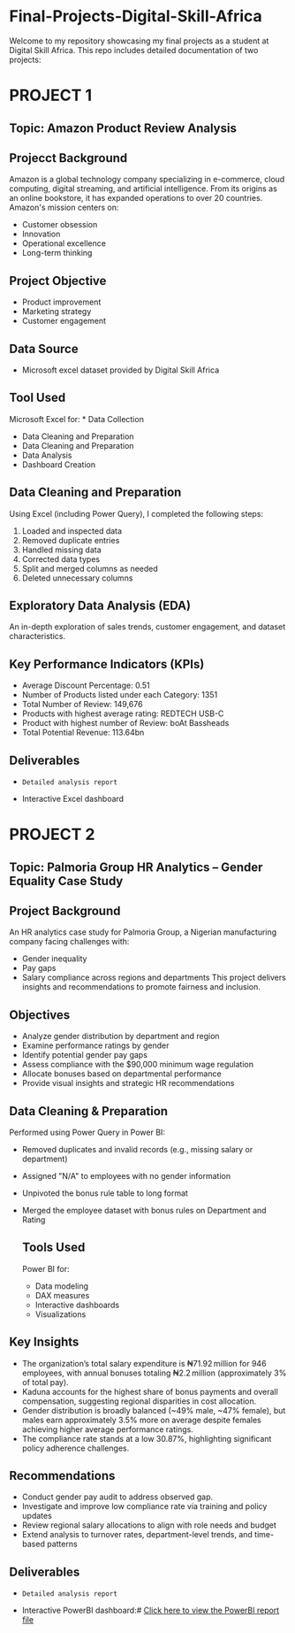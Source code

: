 # Final-Projects-Digital-Skill-Africa
Welcome to my repository showcasing my final projects as a student at Digital Skill Africa. This repo includes detailed documentation of two projects:

# PROJECT 1
## Topic: Amazon Product Review Analysis
## Projecct Background
Amazon is a global technology company specializing in e-commerce, cloud computing, digital streaming, and artificial intelligence. From its origins as an online bookstore, it has expanded operations to over 20 countries. Amazon's mission centers on:
*	Customer obsession
*	Innovation
*	Operational excellence
*	Long-term thinking

## Project Objective
*	Product improvement
*	Marketing strategy
*	Customer engagement

## Data Source
* Microsoft excel dataset provided by Digital Skill Africa 

## Tool Used
Microsoft Excel for:
	* Data Collection
  *  Data Cleaning and Preparation
  * Data Cleaning and Preparation
  * Data Analysis
  * Dashboard Creation

## Data Cleaning and Preparation
Using Excel (including Power Query), I completed the following steps:
1. Loaded and inspected data
2. Removed duplicate entries
3. Handled missing data
4. Corrected data types
5. Split and merged columns as needed
6. Deleted unnecessary columns

## Exploratory Data Analysis (EDA)   
An in-depth exploration of sales trends, customer engagement, and dataset characteristics.

## Key Performance Indicators (KPIs)
*	Average Discount Percentage: 0.51
*	Number of Products listed under each Category: 1351
*	Total Number of Review: 149,676
*	Products with highest average rating: REDTECH USB-C
*	Product with highest number of Review: boAt Bassheads
*	Total Potential Revenue: 113.64bn

  ## Deliverables
  * 	Detailed analysis report
  * Interactive Excel dashboard





# PROJECT 2
## Topic: Palmoria Group HR Analytics – Gender Equality Case Study
## Project Background
An HR analytics case study for Palmoria Group, a Nigerian manufacturing company facing challenges with:
* Gender inequality
* Pay gaps
* Salary compliance across regions and departments
This project delivers insights and recommendations to promote fairness and inclusion.

## Objectives
*	Analyze gender distribution by department and region
*	Examine performance ratings by gender
*	Identify potential gender pay gaps
*	Assess compliance with the $90,000 minimum wage regulation
*	Allocate bonuses based on departmental performance
*	Provide visual insights and strategic HR recommendations

## Data Cleaning & Preparation
Performed using Power Query in Power BI:
- Removed duplicates and invalid records (e.g., missing salary or department)
- Assigned "N/A" to employees with no gender information
- Unpivoted the bonus rule table to long format
- Merged the employee dataset with bonus rules on Department and Rating

  ## Tools Used
  Power BI for:
  * Data modeling
  * DAX measures
  * Interactive dashboards
  * Visualizations

## Key Insights
* The organization’s total salary expenditure is ₦71.92 million for 946 employees, with annual bonuses totaling ₦2.2 million (approximately 3% of total pay).
* Kaduna accounts for the highest share of bonus payments and overall compensation, suggesting regional disparities in cost allocation.
* Gender distribution is broadly balanced (~49% male, ~47% female), but males earn approximately 3.5% more on average despite females achieving higher average performance ratings.
* The compliance rate stands at a low 30.87%, highlighting significant policy adherence challenges.

## Recommendations
*  Conduct gender pay audit to address observed gap.
*   Investigate and improve low compliance rate via training and policy updates
*   Review regional salary allocations to align with role needs and budget
*   Extend analysis to turnover rates, department-level trends, and time-based patterns

## Deliverables
  * 	Detailed analysis report
  * Interactive PowerBI dashboard:# [Click here to view the PowerBI report file ](https://github.com/segunawoyemi2020/Final-Projects-Digital-Skill-Africa/blob/main/Palmoria%20Employee_Data.pbix)
